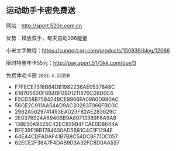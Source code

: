 ## 运动助手卡密免费送

网站：http://sport.520e.com.cn

优势：释放双手，每天自动296能量

小米文字教程：https://support.qq.com/products/150939/blog/12086

限时特惠年卡55元：http://pay.sport.5173kk.com/buy/3

免费体验卡密  `2022.4.22更新`

* F7FECE7318B64DB1982236AE0537848C
* 618705600F8B4BF0B01211876C08DDE6
* F5CD58B758424BCE9966FA0960D980AC
* 56CE2C911AA54AD9AC302837066FBC0C
* 2982A5629741493EAD23F82AE283629C
* 2E0376924A6940BB9A89713389F6A9A8
* 138E50A9525C42EC859B4FCAE0D8644A
* BFE39F18B1784630AD5B81C4C1F1294E
* 64E44CDFADAF41B7B8C54DC8F71DC057
* 62ECE2F36A7F4DAB9D3A32FC8D0AA537
